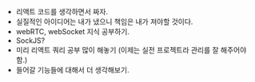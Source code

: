 - 리액트 코드를 생각하면서 짜자.
- 실질적인 아이디어는 내가 냈으니 책임은 내가 져야할 것이다.
- webRTC, webSocket 지식 공부하기.
- SockJS?
- 미리 리액트 쿼리 공부 많이 해놓기 (이제는 실전 프로젝트라 관리를 잘 해주어야함.)
- 들어갈 기능들에 대해서 더 생각해보기.